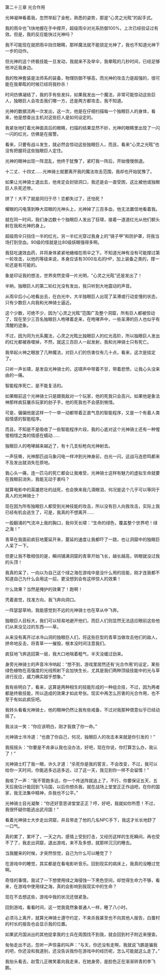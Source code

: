 第二十三章 光合作用


光神凝神看着我，忽然举起了金枪，熟悉的姿势，那是“心灵之光眩”的起手式。

我的雨伞也飞快地握在手中撑开，超级雨伞对光系防御100%，上次已经验证过有效。但是，我的反应能快过光神吗？

我不可能现在就把雨伞挡住眼睛，那样魔法就不能锁定光神了，我也不知道光神下一步的动作。

但光神的这个终极技能一旦发动，我就来不及举伞，我晕眩的几秒时间，已经足够他冲近我身边。

我的牧神套装是法师系的装备，物理防御不够高，而光神的攻击力是超强的，很可能在我晕眩的时候已经将我秒杀！

时间仿佛凝结了，我的手有些发抖，如果我发出一个魔法，非常可能惊动这些巨人，独眼巨人会攻击我们哪一方，还是两方都攻击，我不知道。

光神的数据流再一次发出，这一次，他是在仔细扫描每一个独眼巨人的身体，看来，他是想查出主机对这些巨人是如何设定的。

我紧张地盯着光神面具后的眼睛，扫描的结果显然不妙，光神的眼睛里出现了一闪一闪的红光，仿佛是在报警。

看来，只要有战斗发生，就必然会惊动这些独眼巨人，而且，看来“心灵之光眩”也没有把握将这些独眼巨人定住。

光神的眼神出现一阵混乱，他终于犹豫了，紧盯我一阵后，开始慢慢倒退。

十二丈、十四丈……光神骑士就要离开我的魔法攻击范围，我却也开始犹豫了。

如果让光神骑士退出去，他肯定会封锁洞口，我还是会一直受困，这比被他或独眼巨人杀死还惨。

拼了！大不了就是同归于尽！恋都失过了，还怕死？

耀眼的闪电落到睁大双眼的光神头上，光神掉了三百多血，他无法置信地看着我。

就在同一时间，我们身边数十个独眼巨人发出了狂啸，接着一道道红光从他们额头射在我和光神的身上。

超级雨伞只挡住一半的红光，另一半红光穿过我身上的“镜子甲”和防护罩，将我当场打到空血。90级的怪就是比80级妖眼强得多啊。

我狂吃速效血药，并将身体紧紧地蜷缩在雨伞之下。不知道光神有没有可能撑过第一轮攻击，以他的等级来说，本身应该有3000左右的HP，加上装备之类的，撑一轮还是有可能的。

象是印证我的想法，世界突然变得一片光明，“心灵之光眩”还是发出了！

半晌，独眼巨人的第二轮红光没有发出，我只听到大地震动的声音。

从雨伞后小心地看出去，在白光中，大半独眼巨人出现了呆滞或行动变慢的状态，只有少数巨人向我和光神骑士逼近。

这个少数，可绝不少，因为“心灵之光眩”范围广及整个洞窟，所有巨人都被惊动了，现在至少三百名独眼巨人咆哮着走来，在咆哮声中，一些呆滞的巨人也似乎有清醒的迹象。

不过，因为同为光系魔法，心灵之光眩比独眼巨人的红光高阶，所以独眼巨人发出的红光都被吞噬掉，不然，就这三百巨人一起发射，我和光神骑士只有死亡。

我举起火神之眼放了几种魔法，对巨人们的伤害仅有几十点，看来，这次是挂定了。

只听一声长啸，是发自光神骑士的，这啸声中带着不甘，带着悲愤，让我心头没来由的一痛。

智能程序死亡，是不能复活的。

如果眼前这个光神骑士只是跟我敌对一个玩家，他的死我只会高兴。如果他是象法神那样疯狂屠杀玩家的刽子手，他的死我也不会感到惋惜。

可是，偏偏他是这样一个一举一动都带着正直气息的智能程序，又是一个有着人类般情感的智能程序。

而且，不知是不是吸收了一些智能程序片段，我的心底对这个光神骑士还有一种惺惺相惜之类的情感在蠕动……

独眼巨人的咆哮越来越近了，有十几支标枪向光神射去。

一声狂嘶，光神那匹战马象闪电一样冲到光神身前，白光一闪，这战马连悲鸣都来不及发出就消失在原地。

我心头一痛，连一匹马的死亡都会让我难受，光神骑士这样有魅力的虚拟生命就要在我眼前消失，我能无动于衷吗？

就算电影中的英雄悲壮的战死，也会换来我几滴眼泪，何况是这个几乎可以等同于真人的光神骑士？

现在因为所有独眼巨人都受到光神技能的攻击，所以没有巨人向我攻击，实际上我已经有机会逃生了，可是，我真的不想离开……

一股翻涌的气流冲上我的胸口，我仰天长啸：“生命的绿色，覆盖整个世界吧！绿之海！”

青草在我面前疯狂地蔓延开来，蔓延的速度让我都吓了一跳，也让洞窟中的独眼巨人呆了一下。

但更让我不敢相信的是，瞬间铺满洞窟的青草开始飞长，越长越高，转眼就没过我的头顶！

我真的呆了，一向以为自己这个绿之海在游戏中是没什么用的技能，刚才连我都不知道自己为什么会用这一招，更没想到会有这样惊人的效果！

什么效果？当然是掩护的效果了！跑啊！

凭着直觉，找准方向，我飞奔向洞口。

一阵瑟瑟草响，我能感觉到不远的光神骑士也在草从中飞奔。

独眼巨人目标大，我们可以轻易地避开他们，而巨人们则显然无法适应眼前这些他们从来没见过的东西——草。

从来没有离开过冰冷山洞的独眼巨人们，将这些巨型的青草当做攻击他们的敌人，拼命地反击，将青草一一摧毁，根本没时间注意我们。

疯狂地飞奔逃回第一层，我大口地喘着粗气，半天没缓过劲来。

身旁光神骑士的声音冷冷响起：“想不到，游戏里居然还有‘光合作用’的设定，某些绿色植物在高强度的光线照射下会加快生长，尤其是我们两种顶级技能中的光与草进行反应，威力确实超乎想象。”

我有些明白了，看来，这算是两种相生的技能形成的一种组合技，不过，因为两者都是终极技能，所以造成的效果才如此夸张。现实中再怎么厉害的光合作用，也不至于有如此疯狂吧。

我转头看看光神骑士，他的眼神仍然让我有些戒备，不过对我那种恨意似乎已经动摇了。

我淡淡一笑：“你应该明白，刚才我救了你一命。”

光神骑士冷冷道：“也救了你自己，何况，独眼巨人的攻击本来就是你引发的！”

我摇摇头：“你要是不肯承认我也没办法，好吧，现在你说，你打算怎么办，我认了！”

光神骑士盯了我一眼，许久才道：“杀死你是我的誓言，不会改变，不过，我可以给你一天时间，你能逃多远逃多远，过了这一天，我见到你一样不会留情！”

我咳了一声：“我不管跑多远，你一个传送阵就追上了，不行，你要保证五天，五天后我估计能回到飞马国，以后你想杀我，就在战场上堂堂正正作战吧，在你的国家，我无法集中精神，杀我也不公平。”

光神骑士目光凝聚：“你还好意思讲堂堂正正？哼，好吧，我就如你所愿！不过，我很怀疑你能逃出武月国！”

看着光神骑士大步走出洞窟，并且带走了他的几名NPC手下，我这才长长地舒了一口气。

真的累了，累坏了，一天之内，感情上受到打击，又经历这样的生死瞬间，再也受不了了，我走出洞窟，退出游戏，来不及多想，就那样沉沉的睡去。

当我醒来的时候，才突然惊觉，自己为什么可以睡觉了？

在游戏中的睡觉，其实都是在看电影听音乐。回到现实的病床上，我真的没睡过觉啊。

奇怪的事情，我试了一下想使用绿之海侵蚀一下黑色空间，却觉得生命力不够，看来，在游戏中使用绿之海，真的会影响到我现实中的生命？

现在不去想这些，游戏中我的状况还很紧急。

回到游戏，看看时间，这一觉我竟然象普通人一样，睡了八小时。

必须马上离开，就算光神骑士遵守约定，不来杀我甚至也不向其他人报告，白蚕村的村长的报告也会显示我的位置。

如果武月国派出的其他捉拿我的士兵在周围找不到我，就会回到村子附近来搜查。

匆匆走出不远，忽听一声惊喜的叫声：“与天，你还没有走啊，我就说飞鹏是骗我的吧，你还没和我道别，还没告诉我你在游戏中的经历呢，怎么可能就这么走了。”

我抬头看去，赵雪儿正微笑着向我走来，在她身旁，是脸色正在渐渐转青的李飞鹏。





